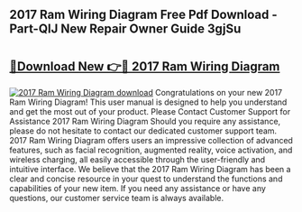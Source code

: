 ## 2017 Ram Wiring Diagram Free Pdf Download - Part-QlJ New Repair Owner Guide 3gjSu

# <h2><a href="http://dfjjfov.blite.top/?on=2017+Ram+Wiring+Diagram">🔗Download New 👉🔴 2017 Ram Wiring Diagram</a></h2>

[![2017 Ram Wiring Diagram download](https://i.imgur.com/lujVjoI.png)](http://dfjjfov.blite.top/?on=2017+Ram+Wiring+Diagram)
Congratulations on your new 2017 Ram Wiring Diagram! This user manual is designed to help you understand and get the most out of your product. Please Contact Customer Support for Assistance 2017 Ram Wiring Diagram Should you require any assistance, please do not hesitate to contact our dedicated customer support team. 2017 Ram Wiring Diagram offers users an impressive collection of advanced features, such as facial recognition, augmented reality, voice activation, and wireless charging, all easily accessible through the user-friendly and intuitive interface. We believe that the 2017 Ram Wiring Diagram has been a clear and concise resource in your quest to understand the functions and capabilities of your new item. If you need any assistance or have any questions, our customer service team is always available.
